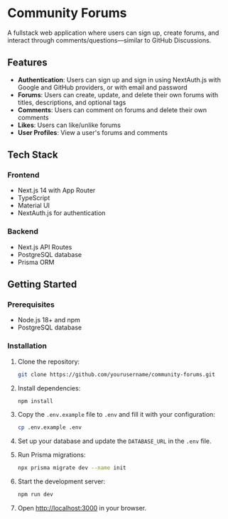 # Community Forums

A fullstack web application where users can sign up, create forums, and interact through comments/questions—similar to GitHub Discussions.

## Features

- **Authentication**: Users can sign up and sign in using NextAuth.js with Google and GitHub providers, or with email and password
- **Forums**: Users can create, update, and delete their own forums with titles, descriptions, and optional tags
- **Comments**: Users can comment on forums and delete their own comments
- **Likes**: Users can like/unlike forums
- **User Profiles**: View a user's forums and comments

## Tech Stack

### Frontend
- Next.js 14 with App Router
- TypeScript
- Material UI
- NextAuth.js for authentication

### Backend
- Next.js API Routes
- PostgreSQL database
- Prisma ORM

## Getting Started

### Prerequisites

- Node.js 18+ and npm
- PostgreSQL database

### Installation

1. Clone the repository:
   ```bash
   git clone https://github.com/yourusername/community-forums.git
   ```

2. Install dependencies:
   ```bash
   npm install
   ```

3. Copy the `.env.example` file to `.env` and fill it with your configuration:
   ```bash
   cp .env.example .env
   ```

4. Set up your database and update the `DATABASE_URL` in the `.env` file.

5. Run Prisma migrations:
   ```bash
   npx prisma migrate dev --name init
   ```

6. Start the development server:
   ```bash
   npm run dev
   ```

7. Open [http://localhost:3000](http://localhost:3000) in your browser.



```

